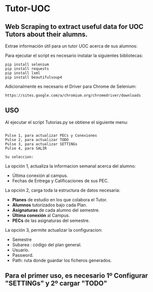 # Tutor-UOC
## Web Scraping to extract useful data for UOC Tutors about their alumns.

Extrae información útil para un tutor UOC acerca de sus alumnos:

Para ejecutar el script es necesario instalar la siguientes bibliotecas:
```
pip install selenium
pip install requests
pip install lxml
pip install beautifulsoup4
```
Adicionalmente es necesario el Driver para Chrome de Selenium:
```
https://sites.google.com/a/chromium.org/chromedriver/downloads
```
## USO
Al ejecutar el script Tutorias.py se obtiene el siguiente menu:

```

Pulse 1, para actualizar PECs y Conexiones
Pulse 2, para actualizar TODO
Pulse 3, para actualizar SETTINGs
Pulse 4, para SALIR

Su seleccion:

```

La opción 1, actualiza la informacion semanal acerca del alumno:
* Última conexión al campus.
* Fechas de Entrega y Calificaciones de sus PEC.
    
La opción 2, carga toda la estructura de datos necesaria:

  - **Planes** de estudio en los que colabora el Tutor.
  - **Alumnos** tutorizados bajo cada Plan.
  - **Asignaturas** de cada alumno del semestre.
  - **Última conexión** al Campus.
  - **PECs** de las asignaturas del semestre.
  
La opción 3, permite actualizar la configuracion:
* Semestre
* Subarea : código del plan general.
* Usuario.
* Password.
* Path: ruta donde guardar los ficheros generados.

## Para el primer uso, es necesario 1º Configurar "SETTINGs" y 2º cargar "TODO"
